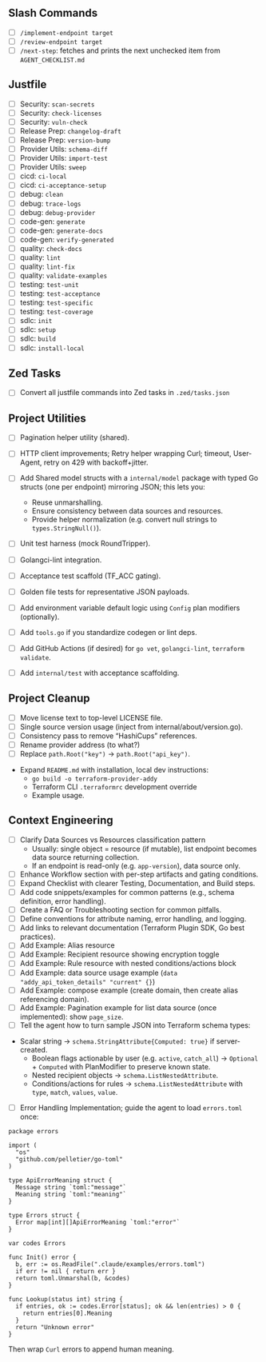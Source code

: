 
## Slash Commands

- [ ] `/implement-endpoint target`
- [ ] `/review-endpoint target`
- [ ] `/next-step`: fetches and prints the next unchecked item from `AGENT_CHECKLIST.md`

## Justfile

- [ ] Security: `scan-secrets`
- [ ] Security: `check-licenses`
- [ ] Security: `vuln-check`
- [ ] Release Prep: `changelog-draft`
- [ ] Release Prep: `version-bump`
- [ ] Provider Utils: `schema-diff`
- [ ] Provider Utils: `import-test`
- [ ] Provider Utils: `sweep`
- [ ] cicd: `ci-local`
- [ ] cicd: `ci-acceptance-setup`
- [ ] debug: `clean`
- [ ] debug: `trace-logs`
- [ ] debug: `debug-provider`
- [ ] code-gen: `generate`
- [ ] code-gen: `generate-docs`
- [ ] code-gen: `verify-generated`
- [ ] quality: `check-docs`
- [ ] quality: `lint`
- [ ] quality: `lint-fix`
- [ ] quality: `validate-examples`
- [ ] testing: `test-unit`
- [ ] testing: `test-acceptance`
- [ ] testing: `test-specific`
- [ ] testing: `test-coverage`
- [ ] sdlc: `init`
- [ ] sdlc: `setup`
- [ ] sdlc: `build`
- [ ] sdlc: `install-local`

## Zed Tasks

- [ ] Convert all justfile commands into Zed tasks in `.zed/tasks.json`

## Project Utilities

- [ ] Pagination helper utility (shared).
- [ ] HTTP client improvements; Retry helper wrapping Curl; timeout, User-Agent, retry on 429 with backoff+jitter.
- [ ] Add Shared model structs with a `internal/model` package with typed Go structs (one per endpoint) mirroring JSON; this lets you:
    - Reuse unmarshalling.
    - Ensure consistency between data sources and resources.
    - Provide helper normalization (e.g. convert null strings to `types.StringNull()`).
- [ ] Unit test harness (mock RoundTripper).
- [ ] Golangci-lint integration.
- [ ] Acceptance test scaffold (TF_ACC gating).
- [ ] Golden file tests for representative JSON payloads.
- [ ] Add environment variable default logic using `Config` plan modifiers (optionally).
- [ ] Add `tools.go` if you standardize codegen or lint deps.
- [ ] Add GitHub Actions (if desired) for `go vet`, `golangci-lint`, `terraform validate`.
- [ ] Add `internal/test` with acceptance scaffolding.


## Project Cleanup

- [ ] Move license text to top-level LICENSE file.
- [ ] Single source version usage (inject from internal/about/version.go).
- [ ] Consistency pass to remove “HashiCups” references.
- [ ] Rename provider address (to what?)
- [ ] Replace `path.Root("key")` → `path.Root("api_key")`.
- Expand `README.md` with installation, local dev instructions:
  - `go build -o terraform-provider-addy`
  - Terraform CLI `.terraformrc` development override
  - Example usage.

## Context Engineering

- [ ] Clarify Data Sources vs Resources classification pattern
  - Usually: single object = resource (if mutable), list endpoint becomes data source returning collection.
  - If an endpoint is read-only (e.g. `app-version`), data source only.
- [ ] Enhance Workflow section with per-step artifacts and gating conditions.
- [ ] Expand Checklist with clearer Testing, Documentation, and Build steps.
- [ ] Add code snippets/examples for common patterns (e.g., schema definition, error handling).
- [ ] Create a FAQ or Troubleshooting section for common pitfalls.
- [ ] Define conventions for attribute naming, error handling, and logging.
- [ ] Add links to relevant documentation (Terraform Plugin SDK, Go best practices).
- [ ] Add Example: Alias resource
- [ ] Add Example: Recipient resource showing encryption toggle
- [ ] Add Example: Rule resource with nested conditions/actions block
- [ ] Add Example: data source usage example (`data "addy_api_token_details" "current" {}`)
- [ ] Add Example: compose example (create domain, then create alias referencing domain).
- [ ] Add Example: Pagination example for list data source (once implemented): show `page_size`.
- [ ] Tell the agent how to turn sample JSON into Terraform schema types:
- Scalar string → `schema.StringAttribute{Computed: true}` if server-created.
    - Boolean flags actionable by user (e.g. `active`, `catch_all`) → `Optional` + `Computed` with PlanModifier to preserve known state.
    - Nested recipient objects → `schema.ListNestedAttribute`.
    - Conditions/actions for rules → `schema.ListNestedAttribute` with `type`, `match`, `values`, `value`.
- [ ] Error Handling Implementation; guide the agent to load `errors.toml` once:
```
package errors

import (
  "os"
  "github.com/pelletier/go-toml"
)

type ApiErrorMeaning struct {
  Message string `toml:"message"`
  Meaning string `toml:"meaning"`
}

type Errors struct {
  Error map[int][]ApiErrorMeaning `toml:"error"`
}

var codes Errors

func Init() error {
  b, err := os.ReadFile(".claude/examples/errors.toml")
  if err != nil { return err }
  return toml.Unmarshal(b, &codes)
}

func Lookup(status int) string {
  if entries, ok := codes.Error[status]; ok && len(entries) > 0 {
    return entries[0].Meaning
  }
  return "Unknown error"
}
```
Then wrap `Curl` errors to append human meaning.
